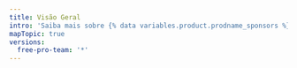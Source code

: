 ```yaml
---
title: Visão Geral
intro: 'Saiba mais sobre {% data variables.product.prodname_sponsors %} e como você pode se envolver como patrocinador ou contribuidor de código aberto.'
mapTopic: true
versions:
  free-pro-team: '*'
---
```


